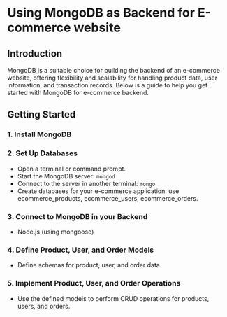 # Using MongoDB as Backend for E-commerce website
## Introduction
MongoDB is a suitable choice for building the backend of an e-commerce website, offering flexibility and scalability for handling product data, user information, and transaction records. Below is a guide to help you get started with MongoDB for e-commerce backend.
## Getting Started
### 1. Install MongoDB
### 2. Set Up Databases
- Open a terminal or command prompt.
- Start the MongoDB server: `mongod`
- Connect to the server in another terminal: `mongo`
- Create databases for your e-commerce application:
  use ecommerce_products,
  ecommerce_users,
  ecommerce_orders.
### 3. Connect to MongoDB in your Backend
- Node.js (using mongoose)
### 4. Define Product, User, and Order Models
- Define schemas for product, user, and order data.
### 5. Implement Product, User, and Order Operations
- Use the defined models to perform CRUD operations for products, users, and orders.


